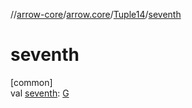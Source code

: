 //[arrow-core](../../../index.md)/[arrow.core](../index.md)/[Tuple14](index.md)/[seventh](seventh.md)

# seventh

[common]\
val [seventh](seventh.md): [G](index.md)
